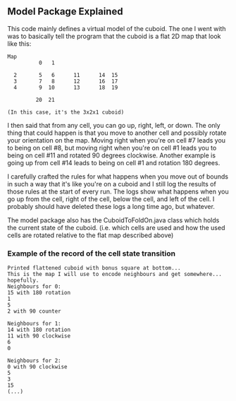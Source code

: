 
## Model Package Explained

This code mainly defines a virtual model of the cuboid. The one I went with was to basically tell the program that the cuboid is a flat 2D map that look like this:
```
Map
          0   1                    

  2       5   6      11      14  15
  3       7   8      12      16  17
  4       9  10      13      18  19

         20  21                    

(In this case, it's the 3x2x1 cuboid)                    
```
I then said that from any cell, you can go up, right, left, or down. The only thing that could happen is that you move to another cell and possibly rotate your orientation on the map. Moving right when you're on cell #7 leads you to being on cell #8, but moving right when you're on cell #1 leads you to being on cell #11 and rotated 90 degrees clockwise. Another example is going up from cell #14 leads to being on cell #1 and rotation 180 degrees.

I carefully crafted the rules for what happens when you move out of bounds in such a way that it's like you're on a cuboid and I still log the results of those rules at the start of every run. The logs show what happens when you go up from the cell, right of the cell, below the cell, and left of the cell. I probably should have deleted these logs a long time ago, but whatever.

The model package also has the CuboidToFoldOn.java class which holds the current state of the cuboid. (i.e. which cells are used and how the used cells are rotated relative to the flat map described above)

### Example of the record of the cell state transition
```
Printed flattened cuboid with bonus square at bottom...
This is the map I will use to encode neighbours and get somewhere... hopefully.
Neighbours for 0:
15 with 180 rotation
1
5
2 with 90 counter

Neighbours for 1:
14 with 180 rotation
11 with 90 clockwise
6
0

Neighbours for 2:
0 with 90 clockwise
5
3
15
(...)
```